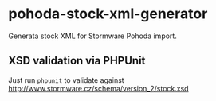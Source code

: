 # pohoda-stock-xml-generator
Generata stock XML for Stormware Pohoda import.

## XSD validation via PHPUnit
Just run `phpunit` to validate against http://www.stormware.cz/schema/version_2/stock.xsd
